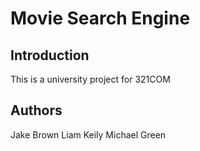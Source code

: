 # Movie Search Engine

## Introduction

This is a university project for 321COM

## Authors

Jake Brown
Liam Keily
Michael Green
